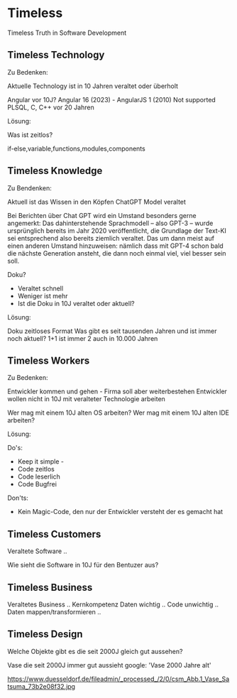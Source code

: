 # Timeless

Timeless Truth in Software Development

## Timeless Technology

Zu Bedenken:

Aktuelle Technology ist in 10 Jahren veraltet oder überholt

Angular vor 10J? Angular 16 (2023) - AngularJS 1 (2010) Not supported
PLSQL, C, C++ vor 20 Jahren

Lösung:

Was ist zeitlos?

if-else,variable,functions,modules,components

## Timeless Knowledge

Zu Bendenken:

Aktuell ist das Wissen in den Köpfen
ChatGPT Model veraltet

Bei Berichten über Chat GPT wird ein Umstand besonders gerne angemerkt: Das dahinterstehende Sprachmodell – also GPT-3 – wurde ursprünglich bereits im Jahr 2020 veröffentlicht, die Grundlage der Text-KI sei entsprechend also bereits ziemlich veraltet. Das um dann meist auf einen anderen Umstand hinzuweisen: nämlich dass mit GPT-4 schon bald die nächste Generation ansteht, die dann noch einmal viel, viel besser sein soll.

Doku? 
- Veraltet schnell
- Weniger ist mehr
- Ist die Doku in 10J veraltet oder aktuell?

Lösung:

Doku zeitloses Format
Was gibt es seit tausenden Jahren und ist immer noch aktuell?
1+1 ist immer 2 auch in 10.000 Jahren

## Timeless Workers

Zu Bedenken:

Entwickler kommen und gehen - Firma soll aber weiterbestehen
Entwickler wollen nicht in 10J mit veralteter Technologie arbeiten

Wer mag mit einem 10J alten OS arbeiten?
Wer mag mit einem 10J alten IDE arbeiten?

Lösung:

Do's:

- Keep it simple -
- Code zeitlos 
- Code leserlich
- Code Bugfrei 

Don'ts:
- Kein Magic-Code, den nur der Entwickler versteht der es gemacht hat

## Timeless Customers

Veraltete Software ..

Wie sieht die Software in 10J für den Bentuzer aus?

## Timeless Business

Veraltetes Business ..
Kernkompetenz
Daten wichtig .. Code unwichtig ..
Daten mappen/transformieren ..

## Timeless Design

Welche Objekte gibt es die seit 2000J gleich gut aussehen?

Vase die seit 2000J immer gut aussieht
google: 'Vase 2000 Jahre alt'

https://www.duesseldorf.de/fileadmin/_processed_/2/0/csm_Abb.1_Vase_Satsuma_73b2e08f32.jpg






